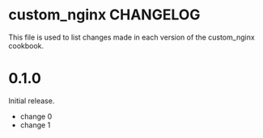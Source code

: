 # custom_nginx CHANGELOG

This file is used to list changes made in each version of the custom_nginx cookbook.

# 0.1.0

Initial release.

- change 0
- change 1

